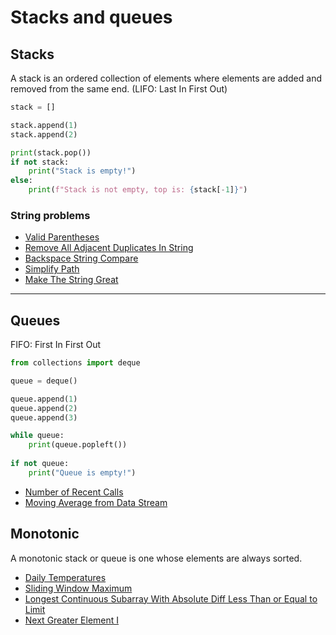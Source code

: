 # Stacks and queues
## Stacks

A stack is an ordered collection of elements where elements are added and removed from the same end. (LIFO: Last In First Out)

```py
stack = []

stack.append(1)
stack.append(2)

print(stack.pop())
if not stack:
    print("Stack is empty!")
else:
    print(f"Stack is not empty, top is: {stack[-1]}")
```

### String problems

- [Valid Parentheses](valid_parentheses.py)
- [Remove All Adjacent Duplicates In String](rm_all_adjacent_dup_in_str.py)
- [Backspace String Compare](backspace_str_compare.py)
- [Simplify Path](simplify_path.py)
- [Make The String Great](make_the_str_great.py)

---

## Queues

FIFO: First In First Out

```py
from collections import deque

queue = deque()

queue.append(1)
queue.append(2)
queue.append(3)

while queue:
    print(queue.popleft())
    
if not queue:
    print("Queue is empty!")
```

- [Number of Recent Calls](number_of_recent_calls.py)
- [Moving Average from Data Stream](moving_average_from_data_stream.py)

## Monotonic

A monotonic stack or queue is one whose elements are always sorted.

- [Daily Temperatures](daily_temp.py)
- [Sliding Window Maximum](sliding_window_max.py)
- [Longest Continuous Subarray With Absolute Diff Less Than or Equal to Limit](longest_cont_subarr_w_abs_diff_le_limit.py)
- [Next Greater Element I](next_greater_element_I.py)